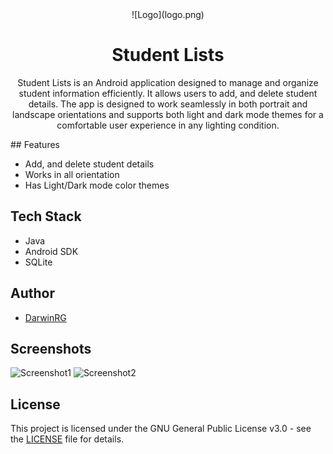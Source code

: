 <div align="center">
![Logo](logo.png)

# Student Lists

Student Lists is an Android application designed to manage and organize student information efficiently. It allows users to add, and delete student details. The app is designed to work seamlessly in both portrait and landscape orientations and supports both light and dark mode themes for a comfortable user experience in any lighting condition.

</div>
## Features

- Add, and delete student details
- Works in all orientation
- Has Light/Dark mode color themes

## Tech Stack

- Java
- Android SDK
- SQLite

## Author

- [DarwinRG](https://github.com/DarwinRG)

## Screenshots

![Screenshot1](path/to/screenshot1.png)
![Screenshot2](path/to/screenshot2.png)

## License

This project is licensed under the GNU General Public License v3.0 - see the [LICENSE](LICENSE) file for details.
